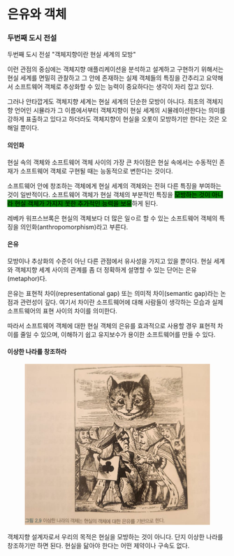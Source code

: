 # 은유와 객체



### 두번째 도시 전설

두번째 도시 전설 "객체지향이란 현실 세계의 모방"&#x20;



이런 관점의 중심에는 객체지향 애플리케이션을 분석하고 설계하고 구현하기 위해서는 현실 세계를 면밀히 관찰하고 그 안에 존재하는 실제 객체들의 특징을 간추리고 요약해서 소프트웨어 객체로 추상화할 수 있는 능력이 중요하다는 생각이 자리 잡고 있다.



그러나 안타깝게도 객체지향 세계는 현실 세계의 단순한 모방이 아니다. 최초의 객체지향 언어인 시뮬라가 그 이름에서부터 객체지향이 현실 세계의 시뮬레이션한다는 의미를 강하게 표출하고 있다고 하더라도 객체지향이 현실을 오롯이 모방하기만 한다는 것은 오해일 뿐이다.



#### 의인화

현실 속의 객체와 소프트웨어 객체 사이의 가장 큰 차이점은 현실 속에서는 수동적인 존재가 소프트웨어 객체로 구현될 때는 능동적으로 변한다는 것이다.



소프트웨어 안에 창조하는 객체에게 현실 세계의 객체와는 전혀 다른 특징을 부여하는 것이 일반적이다. 소프트웨어 객체가 현실 객체의 부분적인 특징을 <mark style="background-color:green;">모방하는 것이 아니라 현실 객체가 가지지 못한 추가적인 능력을 보유</mark>하게 된다.



레베카 워프스브록은 현실의 객체보다 더 많은 일ㅇ르 할 수 있는 소프트웨어 객체의 특징을 의인화(anthropomorphism)라고 부른다.



#### 은유

모방이나 추상화의 수준이 아닌 다른 관점에서 유사성을 가지고 있을 뿐이다. 현실 세계와 객체지향 세계 사이의 관계를 좀 더 정확하게 설명할 수 있는 단어는 은유(metaphor)다.



은유는 표현적 차이(representational gap) 또는 의미적 차이(semantic gap)라는 논점과 관련성이 깊다. 여기서 차이란 소프트웨어에 대해 사람들이 생각하는 모습과 실제 소프트웨어의 표현 사이의 차이를 의미한다.



따라서 소프트웨어 객체에 대한 현실 객체의 은유를 효과적으로 사용할 경우 표현적 차이를 줄일 수 있으며, 이해하기 쉽고 유지보수가 용이한 소프트웨어를 만들 수 있다.



#### 이상한 나라를 창조하라

<figure><img src="../../.gitbook/assets/image.png" alt=""><figcaption></figcaption></figure>



객체지향 설계자로서 우리의 목적은 현실을 모방하는 것이 아니다. 단지 이상한 나라를 창조하기만 하면 된다. 현실을 닮아야 한다는 어떤 제약이나 구속도 없다.



